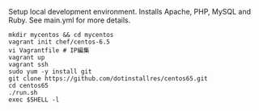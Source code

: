 Setup local development environment.  Installs Apache, PHP, MySQL and Ruby.  See main.yml for more details.

```
mkdir mycentos && cd mycentos
vagrant init chef/centos-6.5
vi Vagrantfile # IP編集
vagrant up
vagrant ssh
sudo yum -y install git
git clone https://github.com/dotinstallres/centos65.git
cd centos65
./run.sh
exec $SHELL -l
```


